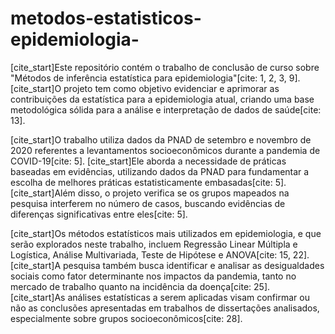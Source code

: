 # metodos-estatisticos-epidemiologia-
[cite_start]Este repositório contém o trabalho de conclusão de curso sobre "Métodos de inferência estatística para epidemiologia"[cite: 1, 2, 3, 9]. [cite_start]O projeto tem como objetivo evidenciar e aprimorar as contribuições da estatística para a epidemiologia atual, criando uma base metodológica sólida para a análise e interpretação de dados de saúde[cite: 13].

[cite_start]O trabalho utiliza dados da PNAD de setembro e novembro de 2020 referentes a levantamentos socioeconômicos durante a pandemia de COVID-19[cite: 5]. [cite_start]Ele aborda a necessidade de práticas baseadas em evidências, utilizando dados da PNAD para fundamentar a escolha de melhores práticas estatisticamente embasadas[cite: 5]. [cite_start]Além disso, o projeto verifica se os grupos mapeados na pesquisa interferem no número de casos, buscando evidências de diferenças significativas entre eles[cite: 5].

[cite_start]Os métodos estatísticos mais utilizados em epidemiologia, e que serão explorados neste trabalho, incluem Regressão Linear Múltipla e Logística, Análise Multivariada, Teste de Hipótese e ANOVA[cite: 15, 22]. [cite_start]A pesquisa também busca identificar e analisar as desigualdades sociais como fator determinante nos impactos da pandemia, tanto no mercado de trabalho quanto na incidência da doença[cite: 25]. [cite_start]As análises estatísticas a serem aplicadas visam confirmar ou não as conclusões apresentadas em trabalhos de dissertações analisados, especialmente sobre grupos socioeconômicos[cite: 28].
